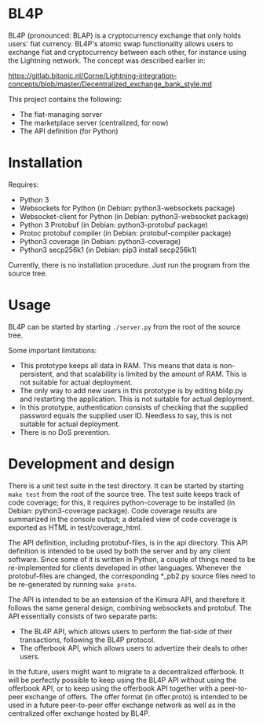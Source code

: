 # BL4P

BL4P (pronounced: BLAP) is a cryptocurrency exchange that only holds users' fiat
currency.
BL4P's atomic swap functionality allows users to exchange fiat and
cryptocurrency between each other, for instance using the Lightning network.
The concept was described earlier in:

https://gitlab.bitonic.nl/Corne/Lightning-integration-concepts/blob/master/Decentralized_exchange_bank_style.md

This project contains the following:

* The fiat-managing server
* The marketplace server (centralized, for now)
* The API definition (for Python)

# Installation

Requires:

* Python 3
* Websockets for Python (in Debian: python3-websockets package)
* Websocket-client for Python (in Debian: python3-websocket package)
* Python 3 Protobuf (in Debian: python3-protobuf package)
* Protoc protobuf compiler (in Debian: protobuf-compiler package)
* Python3 coverage (in Debian: python3-coverage)
* Python3 secp256k1 (in Debian: pip3 install secp256k1)

Currently, there is no installation procedure.
Just run the program from the source tree.

# Usage

BL4P can be started by starting `./server.py` from the root of the source tree.

Some important limitations:

* This prototype keeps all data in RAM.
  This means that data is non-persistent, and that scalability is limited by the
  amount of RAM.
  This is not suitable for actual deployment.
* The only way to add new users in this prototype is by editing bl4p.py and
  restarting the application.
  This is not suitable for actual deployment.
* In this prototype, authentication consists of checking that the supplied
  password equals the supplied user ID.
  Needless to say, this is not suitable for actual deployment.
* There is no DoS prevention.

# Development and design

There is a unit test suite in the test directory.
It can be started by starting `make test` from the root of the source tree.
The test suite keeps track of code coverage; for this, it requires
python-coverage to be installed (in Debian: python3-coverage package).
Code coverage results are summarized in the console output;
a detailed view of code coverage is exported as HTML in test/coverage_html.

The API definition, including protobuf-files, is in the api directory.
This API definition is intended to be used by both the server and by any client
software. Since some of it is written in Python, a couple of things need to be
re-implemented for clients developed in other languages.
Whenever the protobuf-files are changed, the corresponding *_pb2.py source files
need to be re-generated by running `make proto`.

The API is intended to be an extension of the Kimura API, and therefore it
follows the same general design, combining websockets and protobuf.
The API essentially consists of two separate parts:

* The BL4P API, which allows users to perform the fiat-side of their
  transactions, following the BL4P protocol.
* The offerbook API, which allows users to advertize their deals to other users.

In the future, users might want to migrate to a decentralized offerbook.
It will be perfectly possible to keep using the BL4P API without using the
offerbook API, or to keep using the offerbook API together with a peer-to-peer
exchange of offers.
The offer format (in offer.proto) is intended to be used in a future
peer-to-peer offer exchange network as well as in the centralized offer exchange
hosted by BL4P.

